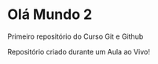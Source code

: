 # Olá Mundo 2 
 Primeiro repositório  do Curso Git e Github 

Repositório criado durante um Aula ao Vivo!
